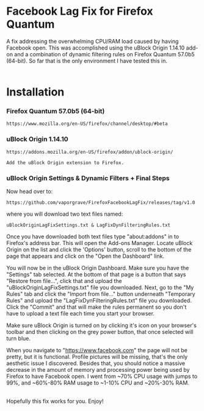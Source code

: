# Facebook Lag Fix for Firefox Quantum 

A fix addressing the overwhelming CPU/RAM load caused by having Facebook open.  This was accomplished using the uBlock Origin 1.14.10 add-on and a combination of dynamic filtering rules on Firefox Quantum 57.0b5 (64-bit).  So far that is the only environment I have tested this in.
<br>
<br>

# Installation

### Firefox Quantum 57.0b5 (64-bit) 

```
https://www.mozilla.org/en-US/firefox/channel/desktop/#beta
```

### uBlock Origin 1.14.10

```
https://addons.mozilla.org/en-US/firefox/addon/ublock-origin/
```

```
Add the uBlock Origin extension to Firefox. 
```

### uBlock Origin Settings & Dynamic Filters + Final Steps

Now head over to:

```
https://github.com/vaporgrave/FirefoxFacebookLagFix/releases/tag/v1.0
```

where you will download two text files named: 

```
uBlockOriginLagFixSettings.txt & LagFixDynFilteringRules.txt
```

Once you have downloaded both text files type "about:addons" in to Firefox's address bar.  This will open the Add-ons Manager.  Locate uBlock Origin on the list and click the 'Options' button, scroll to the bottom of the page that appears and click on the "Open the Dashboard" link.

You will now be in the uBlock Origin Dashboard.  Make sure you have the "Settings" tab selected.  At the bottom of that page is a button that says "Restore from file...", click that and upload the "uBlockOriginLagFixSettings.txt" file you downloaded.  Next, go to the "My Rules" tab and click the "Import from file..." button underneath "Temporary Rules" and upload the "LagFixDynFilteringRules.txt" file you downloaded.  Click the "Commit" and that will make the rules permanent so you don't have to upload a text file each time you start your browser.

Make sure uBlock Origin is turned on by clicking it's icon on your browser's toolbar and then clicking on the grey power button, that once selected will turn blue.

When you navigate to "https://www.facebook.com" the page will not be pretty, but it is functional.  Profile pictures will be missing, that's the only aesthetic issue I discovered.  Besides that, you should notice a massive decrease in the amount of memory and processing power being used by Firefox to have Facebook open.   I went from ~70% CPU usage with jumps to 99%, and ~60%-80% RAM usage to ~1-10% CPU and ~20%-30% RAM.
<br>
<br>

Hopefully this fix works for you.
Enjoy!
